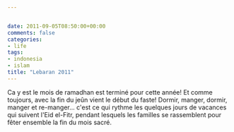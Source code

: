 ```yaml
---


date: 2011-09-05T08:50:00+00:00
comments: false
categories: 
- life
tags:
- indonesia
- islam
title: "Lebaran 2011"
---
```


Ca y est le mois de ramadhan est terminé pour cette année! Et comme toujours, avec la fin du jeûn vient le début du faste! Dormir, manger, dormir, manger et re-manger... c'est ce qui rythme les quelques jours de vacances qui suivent l'Eid el-Fitr, pendant lesquels les familles se rassemblent pour fêter ensemble la fin du mois sacré.